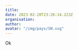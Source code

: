 ```yaml
---
title: 
date: 2023-02-20T23:26:14.223Z
organisation: 
author: 
avatar: "/img/pays/SN.svg"
---
```


Ok